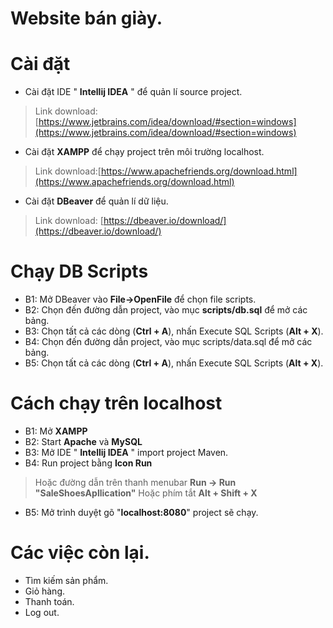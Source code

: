 # Website bán giày.
# Cài đặt

 - Cài đặt IDE " **Intellij IDEA** " để quản lí source project. 
>Link download:   
   [https://www.jetbrains.com/idea/download/#section=windows](https://www.jetbrains.com/idea/download/#section=windows)
 - Cài đặt **XAMPP** để chạy project trên môi trường localhost.
 >Link download:[https://www.apachefriends.org/download.html](https://www.apachefriends.org/download.html)
 - Cài đặt **DBeaver** để quản lí dữ liệu.
 > Link download: [https://dbeaver.io/download/](https://dbeaver.io/download/)
# Chạy DB Scripts
 - B1: Mở DBeaver vào **File->OpenFile** để chọn file scripts.
 - B2: Chọn đến đường dẫn project, vào mục **scripts/db.sql** để mở các
   bảng.
 - B3: Chọn tất cả các dòng (**Ctrl + A**), nhấn Execute SQL Scripts
   (**Alt + X**).
 - B4: Chọn đến đường dẫn project, vào mục scripts/data.sql để mở các
   bảng.
 - B5: Chọn tất cả các dòng (**Ctrl + A**), nhấn Execute SQL Scripts
   (**Alt + X**).

# Cách chạy trên localhost

 - B1: Mở **XAMPP**
 - B2: Start **Apache** và **MySQL**
 - B3: Mở IDE " **Intellij IDEA** " import project Maven.
 - B4: Run project bằng **Icon Run**
 > Hoặc đường dẫn trên thanh menubar **Run -> Run "SaleShoesApllication"**
 > Hoặc phím tắt **Alt + Shift + X**
 
 - B5: Mở trình duyệt gõ "**localhost:8080**" project sẽ chạy.

# Các việc còn lại.
- Tìm kiếm sản phẩm.
- Giỏ hàng.
- Thanh toán.
- Log out.
